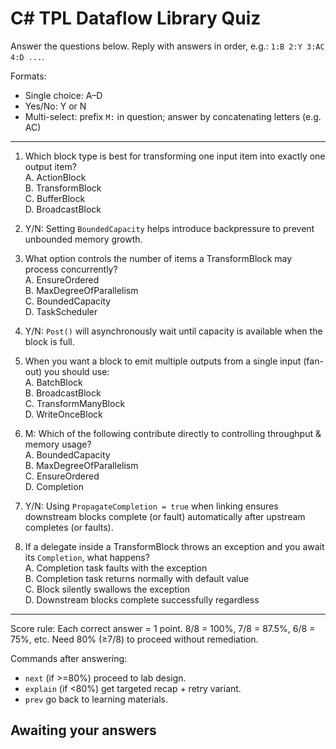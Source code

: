 # C# TPL Dataflow Library Quiz

Answer the questions below. Reply with answers in order, e.g.: `1:B 2:Y 3:AC 4:D ...`.

Formats:

- Single choice: A–D
- Yes/No: Y or N
- Multi-select: prefix `M:` in question; answer by concatenating letters (e.g. AC)

---
1. Which block type is best for transforming one input item into exactly one output item?  
   A. ActionBlock  
   B. TransformBlock  
   C. BufferBlock  
   D. BroadcastBlock  

2. Y/N: Setting `BoundedCapacity` helps introduce backpressure to prevent unbounded memory growth.  

3. What option controls the number of items a TransformBlock may process concurrently?  
   A. EnsureOrdered  
   B. MaxDegreeOfParallelism  
   C. BoundedCapacity  
   D. TaskScheduler  

4. Y/N: `Post()` will asynchronously wait until capacity is available when the block is full.  

5. When you want a block to emit multiple outputs from a single input (fan-out) you should use:  
   A. BatchBlock  
   B. BroadcastBlock  
   C. TransformManyBlock  
   D. WriteOnceBlock  

6. M: Which of the following contribute directly to controlling throughput & memory usage?  
   A. BoundedCapacity  
   B. MaxDegreeOfParallelism  
   C. EnsureOrdered  
   D. Completion  

7. Y/N: Using `PropagateCompletion = true` when linking ensures downstream blocks complete (or fault) automatically after upstream completes (or faults).  

8. If a delegate inside a TransformBlock throws an exception and you await its `Completion`, what happens?  
   A. Completion task faults with the exception  
   B. Completion task returns normally with default value  
   C. Block silently swallows the exception  
   D. Downstream blocks complete successfully regardless  

---
Score rule: Each correct answer = 1 point. 8/8 = 100%, 7/8 = 87.5%, 6/8 = 75%, etc. Need 80% (≥7/8) to proceed without remediation.

Commands after answering:
- `next` (if >=80%) proceed to lab design.
- `explain` (if <80%) get targeted recap + retry variant.
- `prev` go back to learning materials.

## Awaiting your answers
